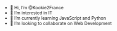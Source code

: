 - 👋 Hi, I’m @Kookie2France
- 👀 I’m interested in IT
- 🌱 I’m currently learning JavaScript and Python
- 💞️ I’m looking to collaborate on Web Development
